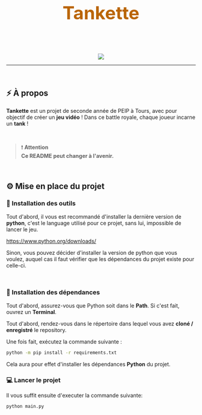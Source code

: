 <br/>
<p align="center" style="color: #BA6505; font-weight: bold; font-size: 3rem">Tankette</p>
<br/>
<p align="center"> 
    <img src="https://img.shields.io/badge/Python-DC382D?style=for-the-badge&logo=python&logoColor=white"/>
</p>

<hr/>

<br/>

## ⚡️ À propos

**Tankette** est un projet de seconde année de PEIP à Tours, avec pour objectif de créer un **jeu vidéo** ! 
Dans ce battle royale, chaque joueur incarne un **tank** !

<br/>

> ❗ **Attention**<br/>
> **Ce README peut changer à l'avenir.**

<br/>

## ⚙ Mise en place du projet

### 🔨 Installation des outils

Tout d'abord, il vous est recommandé d'installer la dernière version de **python**, c'est le language utilisé pour ce projet, sans lui, impossible de lancer le jeu.

https://www.python.org/downloads/

Sinon, vous pouvez décider d'installer la version de python que vous voulez, auquel cas il faut vérifier que les dépendances du projet existe pour celle-ci.

<br/>

### 🔐 Installation des dépendances

Tout d'abord, assurez-vous que Python soit dans le **Path**. Si c'est fait, ouvrez un **Terminal**.

Tout d'abord, rendez-vous dans le répertoire dans lequel vous avez **cloné / enregistré** le repository. 

Une fois fait, exécutez la commande suivante :

```bash
python -m pip install -r requirements.txt
```

Cela aura pour effet d'installer les dépendances **Python** du projet.

### 💻 Lancer le projet

Il vous suffit ensuite d'executer la commande suivante:

```bash
python main.py
```